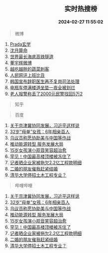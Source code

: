 <div align="center"><h2>实时热搜榜</h2><h4>2024-02-27 11:55:02</h4></div>

> 微博  

1. [Prada玄学](https://s.weibo.com/weibo?q=Prada%E7%8E%84%E5%AD%A6&t=31&band_rank=1&Refer=top)<br />
2. [沈月算命](https://s.weibo.com/weibo?q=%23%E6%B2%88%E6%9C%88%E7%AE%97%E5%91%BD%23&t=31&band_rank=2&Refer=top)<br />
3. [世界最长海底高铁隧道](https://s.weibo.com/weibo?q=%23%E4%B8%96%E7%95%8C%E6%9C%80%E9%95%BF%E6%B5%B7%E5%BA%95%E9%AB%98%E9%93%81%E9%9A%A7%E9%81%93%23&t=31&band_rank=3&Refer=top)<br />
4. [董宇辉微博](https://s.weibo.com/weibo?q=%23%E8%91%A3%E5%AE%87%E8%BE%89%E5%BE%AE%E5%8D%9A%23&t=31&band_rank=4&Refer=top)<br />
5. [越吃越胖的蔬菜刺客](https://s.weibo.com/weibo?q=%E8%B6%8A%E5%90%83%E8%B6%8A%E8%83%96%E7%9A%84%E8%94%AC%E8%8F%9C%E5%88%BA%E5%AE%A2&t=31&band_rank=5&Refer=top)<br />
6. [人民网评上班比丑](https://s.weibo.com/weibo?q=%23%E4%BA%BA%E6%B0%91%E7%BD%91%E8%AF%84%E4%B8%8A%E7%8F%AD%E6%AF%94%E4%B8%91%23&t=31&band_rank=6&Refer=top)<br />
7. [韩国宣布辞职医生再不复岗司法处理](https://s.weibo.com/weibo?q=%23%E9%9F%A9%E5%9B%BD%E5%AE%A3%E5%B8%83%E8%BE%9E%E8%81%8C%E5%8C%BB%E7%94%9F%E5%86%8D%E4%B8%8D%E5%A4%8D%E5%B2%97%E5%8F%B8%E6%B3%95%E5%A4%84%E7%90%86%23&t=31&band_rank=7&Refer=top)<br />
8. [电瓶车停满楼道坐垫一夜全被划烂](https://s.weibo.com/weibo?q=%23%E7%94%B5%E7%93%B6%E8%BD%A6%E5%81%9C%E6%BB%A1%E6%A5%BC%E9%81%93%E5%9D%90%E5%9E%AB%E4%B8%80%E5%A4%9C%E5%85%A8%E8%A2%AB%E5%88%92%E7%83%82%23&t=31&band_rank=8&Refer=top)<br />
9. [老人报警称丢了2000元民警找回5万2](https://s.weibo.com/weibo?q=%23%E8%80%81%E4%BA%BA%E6%8A%A5%E8%AD%A6%E7%A7%B0%E4%B8%A2%E4%BA%862000%E5%85%83%E6%B0%91%E8%AD%A6%E6%89%BE%E5%9B%9E5%E4%B8%872%23&t=31&band_rank=9&Refer=top)<br />

> 知乎  


> 百度  

1. [关于京津冀协同发展，习近平这样说](https://www.baidu.com/s?wd=%E5%85%B3%E4%BA%8E%E4%BA%AC%E6%B4%A5%E5%86%80%E5%8D%8F%E5%90%8C%E5%8F%91%E5%B1%95%EF%BC%8C%E4%B9%A0%E8%BF%91%E5%B9%B3%E8%BF%99%E6%A0%B7%E8%AF%B4&sa=fyb_news&rsv_dl=fyb_news)<br />
2. [32岁“母单”女孩：6年相亲百人](https://www.baidu.com/s?wd=32%E5%B2%81%E2%80%9C%E6%AF%8D%E5%8D%95%E2%80%9D%E5%A5%B3%E5%AD%A9%EF%BC%9A6%E5%B9%B4%E7%9B%B8%E4%BA%B2%E7%99%BE%E4%BA%BA&sa=fyb_news&rsv_dl=fyb_news)<br />
3. [乌议员称愿协助美与中国等作战](https://www.baidu.com/s?wd=%E4%B9%8C%E8%AE%AE%E5%91%98%E7%A7%B0%E6%84%BF%E5%8D%8F%E5%8A%A9%E7%BE%8E%E4%B8%8E%E4%B8%AD%E5%9B%BD%E7%AD%89%E4%BD%9C%E6%88%98&sa=fyb_news&rsv_dl=fyb_news)<br />
4. [推动能源转型 服务发展大局](https://www.baidu.com/s?wd=%E6%8E%A8%E5%8A%A8%E8%83%BD%E6%BA%90%E8%BD%AC%E5%9E%8B+%E6%9C%8D%E5%8A%A1%E5%8F%91%E5%B1%95%E5%A4%A7%E5%B1%80&sa=fyb_news&rsv_dl=fyb_news)<br />
5. [15岁女孩演小观音笑容超治愈](https://www.baidu.com/s?wd=15%E5%B2%81%E5%A5%B3%E5%AD%A9%E6%BC%94%E5%B0%8F%E8%A7%82%E9%9F%B3%E7%AC%91%E5%AE%B9%E8%B6%85%E6%B2%BB%E6%84%88&sa=fyb_news&rsv_dl=fyb_news)<br />
6. [罕见！中国最高楼顶楼被冻住了](https://www.baidu.com/s?wd=%E7%BD%95%E8%A7%81%EF%BC%81%E4%B8%AD%E5%9B%BD%E6%9C%80%E9%AB%98%E6%A5%BC%E9%A1%B6%E6%A5%BC%E8%A2%AB%E5%86%BB%E4%BD%8F%E4%BA%86&sa=fyb_news&rsv_dl=fyb_news)<br />
7. [记者晒企业家被拖欠2.2亿工程款明细](https://www.baidu.com/s?wd=%E8%AE%B0%E8%80%85%E6%99%92%E4%BC%81%E4%B8%9A%E5%AE%B6%E8%A2%AB%E6%8B%96%E6%AC%A02.2%E4%BA%BF%E5%B7%A5%E7%A8%8B%E6%AC%BE%E6%98%8E%E7%BB%86&sa=fyb_news&rsv_dl=fyb_news)<br />
8. [二婚的朋友催我赶紧结婚](https://www.baidu.com/s?wd=%E4%BA%8C%E5%A9%9A%E7%9A%84%E6%9C%8B%E5%8F%8B%E5%82%AC%E6%88%91%E8%B5%B6%E7%B4%A7%E7%BB%93%E5%A9%9A&sa=fyb_news&rsv_dl=fyb_news)<br />
9. [清华大学停招土木工程专业？](https://www.baidu.com/s?wd=%E6%B8%85%E5%8D%8E%E5%A4%A7%E5%AD%A6%E5%81%9C%E6%8B%9B%E5%9C%9F%E6%9C%A8%E5%B7%A5%E7%A8%8B%E4%B8%93%E4%B8%9A%EF%BC%9F&sa=fyb_news&rsv_dl=fyb_news)<br />

> 哔哩哔哩  

1. [关于京津冀协同发展，习近平这样说](https://www.baidu.com/s?wd=%E5%85%B3%E4%BA%8E%E4%BA%AC%E6%B4%A5%E5%86%80%E5%8D%8F%E5%90%8C%E5%8F%91%E5%B1%95%EF%BC%8C%E4%B9%A0%E8%BF%91%E5%B9%B3%E8%BF%99%E6%A0%B7%E8%AF%B4&sa=fyb_news&rsv_dl=fyb_news)<br />
2. [32岁“母单”女孩：6年相亲百人](https://www.baidu.com/s?wd=32%E5%B2%81%E2%80%9C%E6%AF%8D%E5%8D%95%E2%80%9D%E5%A5%B3%E5%AD%A9%EF%BC%9A6%E5%B9%B4%E7%9B%B8%E4%BA%B2%E7%99%BE%E4%BA%BA&sa=fyb_news&rsv_dl=fyb_news)<br />
3. [乌议员称愿协助美与中国等作战](https://www.baidu.com/s?wd=%E4%B9%8C%E8%AE%AE%E5%91%98%E7%A7%B0%E6%84%BF%E5%8D%8F%E5%8A%A9%E7%BE%8E%E4%B8%8E%E4%B8%AD%E5%9B%BD%E7%AD%89%E4%BD%9C%E6%88%98&sa=fyb_news&rsv_dl=fyb_news)<br />
4. [推动能源转型 服务发展大局](https://www.baidu.com/s?wd=%E6%8E%A8%E5%8A%A8%E8%83%BD%E6%BA%90%E8%BD%AC%E5%9E%8B+%E6%9C%8D%E5%8A%A1%E5%8F%91%E5%B1%95%E5%A4%A7%E5%B1%80&sa=fyb_news&rsv_dl=fyb_news)<br />
5. [15岁女孩演小观音笑容超治愈](https://www.baidu.com/s?wd=15%E5%B2%81%E5%A5%B3%E5%AD%A9%E6%BC%94%E5%B0%8F%E8%A7%82%E9%9F%B3%E7%AC%91%E5%AE%B9%E8%B6%85%E6%B2%BB%E6%84%88&sa=fyb_news&rsv_dl=fyb_news)<br />
6. [罕见！中国最高楼顶楼被冻住了](https://www.baidu.com/s?wd=%E7%BD%95%E8%A7%81%EF%BC%81%E4%B8%AD%E5%9B%BD%E6%9C%80%E9%AB%98%E6%A5%BC%E9%A1%B6%E6%A5%BC%E8%A2%AB%E5%86%BB%E4%BD%8F%E4%BA%86&sa=fyb_news&rsv_dl=fyb_news)<br />
7. [记者晒企业家被拖欠2.2亿工程款明细](https://www.baidu.com/s?wd=%E8%AE%B0%E8%80%85%E6%99%92%E4%BC%81%E4%B8%9A%E5%AE%B6%E8%A2%AB%E6%8B%96%E6%AC%A02.2%E4%BA%BF%E5%B7%A5%E7%A8%8B%E6%AC%BE%E6%98%8E%E7%BB%86&sa=fyb_news&rsv_dl=fyb_news)<br />
8. [二婚的朋友催我赶紧结婚](https://www.baidu.com/s?wd=%E4%BA%8C%E5%A9%9A%E7%9A%84%E6%9C%8B%E5%8F%8B%E5%82%AC%E6%88%91%E8%B5%B6%E7%B4%A7%E7%BB%93%E5%A9%9A&sa=fyb_news&rsv_dl=fyb_news)<br />
9. [清华大学停招土木工程专业？](https://www.baidu.com/s?wd=%E6%B8%85%E5%8D%8E%E5%A4%A7%E5%AD%A6%E5%81%9C%E6%8B%9B%E5%9C%9F%E6%9C%A8%E5%B7%A5%E7%A8%8B%E4%B8%93%E4%B8%9A%EF%BC%9F&sa=fyb_news&rsv_dl=fyb_news)<br />
